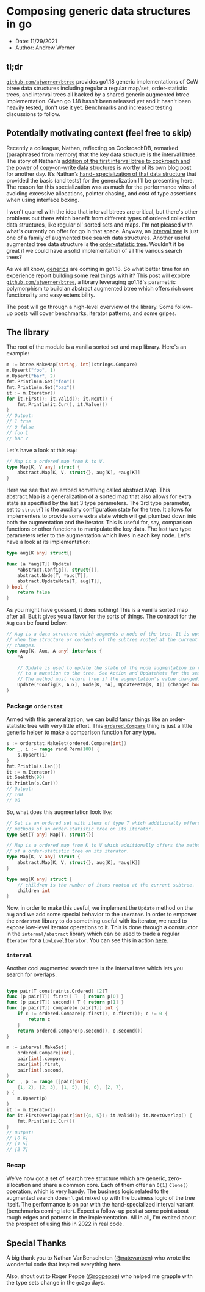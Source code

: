 # Composing generic data structures in go

* Date: 11/29/2021
* Author: Andrew Werner 

## tl;dr

[`github.com/ajwerner/btree`](https://github.com/ajwerner/btree) provides
go1.18 generic implementations of CoW btree data structures including regular
a regular map/set, order-statistic trees, and interval trees all backed by a
shared generic augmented btree implementation. Given go 1.18 hasn't been
released yet and it hasn't been heavily tested, don't use it yet. Benchmarks
and increased testing discussions to follow.

## Potentially motivating context (feel free to skip)

Recently a colleague, Nathan, reflecting on CockroachDB, remarked (paraphrased
from memory) that the key data structure is the interval btree. The story of
Nathan’s [addition of the first interval btree to cockroach and the power of
copy-on-write data structures](https://github.com/cockroachdb/cockroach/pull/31997)
is worthy of its own blog post for another day. It’s Nathan’s [hand-
specialization of that data structure](https://github.com/cockroachdb/cockroach/pull/32165) 
that provided the basis (and tests) for the generalization I’ll be presenting
here. The reason for this specialization was as much for the performance wins of
avoiding excessive allocations, pointer chasing, and cost of type assertions
when using interface boxing.

I won't quarrel with the idea that interval btrees are critical, but there's
other problems out there which benefit from different types of ordered
collection data structures, like regular ol' sorted sets and maps. I'm not
pleased with what's currently on offer for go in that space. Anyway, an 
[interval tree](https://en.wikipedia.org/wiki/Interval_tree) is just one of a
family of augmented tree search data structures. Another useful augmented tree
data structure is the [order-statistic tree](
https://en.wikipedia.org/wiki/Order_statistic_tree). Wouldn't it be great if
we could have a solid implementation of all the various search trees?

As we all know, [generics](https://github.com/golang/go/issues/45346) are 
coming in go1.18. So what better time for an experience report building some
real things with it? This post will explore [`github.com/ajwerner/btree`](
https://github.com/ajwerner/btree), a library leveraging go1.18's 
parametric polymorphism to build an abstract augmented btree which offers
rich core functionality and easy extensibility. 

The post will go through a high-level overview of the library. Some follow-up
posts will cover benchmarks, iterator patterns, and some gripes.

## The library

The root of the module is a vanilla sorted set and map library. Here's an
example:

```go
m := btree.MakeMap[string, int](strings.Compare)
m.Upsert("foo", 1)
m.Upsert("bar", 2)
fmt.Println(m.Get("foo"))
fmt.Println(m.Get("baz"))
it := m.Iterator()
for it.First(); it.Valid(); it.Next() {
    fmt.Println(it.Cur(), it.Value())
}
// Output:
// 1 true
// 0 false
// foo 1
// bar 2
```


Let's have a look at this `Map`:

```go
// Map is a ordered map from K to V.
type Map[K, V any] struct {
	abstract.Map[K, V, struct{}, aug[K], *aug[K]]
}
```

Here we see that we embed something called abstract.Map. This abstract.Map
is a generalization of a sorted map that also allows for extra state as
specified by the last 3 type parameters. The 3rd type parameter, set to
`struct{}` is the auxiliary configuration state for the tree. It allows for
implementers to provide some extra state which will get plumbed down into
both the augmentation and the iterator. This is useful for, say, comparison
functions or other functions to manipulate the key data. The last two type
parameters refer to the augmentation which lives in each key node. Let's have
a look at its implementation:


```go
type aug[K any] struct{}

func (a *aug[T]) Update(
	*abstract.Config[T, struct{}],
	abstract.Node[T, *aug[T]],
	abstract.UpdateMeta[T, aug[T]],
) bool {
	return false
}
```

As you might have guessed, it does nothing! This is a vanilla sorted map
after all. But it gives you a flavor for the sorts of things. The contract
for the `Aug` can be found below:

```go
// Aug is a data structure which augments a node of the tree. It is updated
// when the structure or contents of the subtree rooted at the current node
// changes.
type Aug[K, Aux, A any] interface {
	*A

	// Update is used to update the state of the node augmentation in response
	// to a mutation to the tree. See Action and UpdateMeta for the semantics.
	// The method must return true if the augmentation's value changed.
	Update(*Config[K, Aux], Node[K, *A], UpdateMeta[K, A]) (changed bool)
}
```

### Package `orderstat`

Armed with this generalization, we can build fancy things like an order-
statistic tree with very little effort. This [`ordered.Compare`](https://github.com/ajwerner/btree/blob/192bbdace38ee872480f4fb861d67bd2bafb740e/internal/ordered/compare.go#L21-L30)
thing is just a little generic helper to make a comparison function for any
type.

```go
s := orderstat.MakeSet(ordered.Compare[int])
for _, i := range rand.Perm(100) {
    s.Upsert(i)
}
fmt.Println(s.Len())
it := m.Iterator()
it.SeekNth(90)
it.Println(s.Cur())
// Output:
// 100
// 90
```

So, what does this augmentation look like:

```go
// Set is an ordered set with items of type T which additionally offers the
// methods of an order-statistic tree on its iterator.
type Set[T any] Map[T, struct{}]

// Map is a ordered map from K to V which additionally offers the methods
// of a order-statistic tree on its iterator.
type Map[K, V any] struct {
	abstract.Map[K, V, struct{}, aug[K], *aug[K]]
}

type aug[K any] struct {
	// children is the number of items rooted at the current subtree.
	children int
}
```

Now, in order to make this useful, we implement the `Update` method
on the `aug` and we add some special behavior to the `Iterator`. In order
to empower the `orderstat` library to do something useful with its iterator,
we need to expose low-level iterator operations to it. This is done through
a constructor in the `internal/abstract` library which can be used to trade
a regular `Iterator` for a `LowLevelIterator`. You can see this in action
[here](https://github.com/ajwerner/btree/blob/192bbdace38ee872480f4fb861d67bd2bafb740e/orderstat/order_stat.go#L102-L132).

### `interval`

Another cool augmented search tree is the interval tree which lets you search
for overlaps. 

```go

type pair[T constraints.Ordered] [2]T
func (p pair[T]) first() T  { return p[0] }
func (p pair[T]) second() T { return p[1] }
func (p pair[T]) compare(o pair[T]) int {
	if c := ordered.Compare(p.first(), o.first()); c != 0 {
		return c
	}
	return ordered.Compare(p.second(), o.second())
}

m := interval.MakeSet(
    ordered.Compare[int],
    pair[int].compare,
    pair[int].first,
    pair[int].second,
)
for _, p := range []pair[int]{
    {1, 2}, {2, 3}, {1, 5}, {0, 6}, {2, 7},
} {
    m.Upsert(p)
}
it := m.Iterator()
for it.FirstOverlap(pair[int]{4, 5}); it.Valid(); it.NextOverlap() {
    fmt.Println(it.Cur())
}
// Output:
// [0 6]
// [1 5]
// [2 7]
```

### Recap

We've now got a set of search tree structure which are generic, zero-allocation
and share a common core. Each of them offer an `O(1)` `Clone()` operation, which
is very handy. The business logic related to the augmented search doesn't get
mixed up with the business logic of the tree itself. The performance is on par
with the hand-specialized interval variant (benchmarks coming later). Expect
a follow-up post at some point about rough edges and patterns in the
implementation. All in all, I'm excited about the prospect of using this in
2022 in real code.

## Special Thanks

A big thank you to Nathan VanBenschoten ([@natevanben](https://twitter.com/natevanben)) 
who wrote the wonderful code that inspired everything here.

Also, shout out to
Roger Peppe ([@rogpeppe](https://twitter.com/rogpeppe)) who helped me grapple
with the type sets change in the `go2go` days.